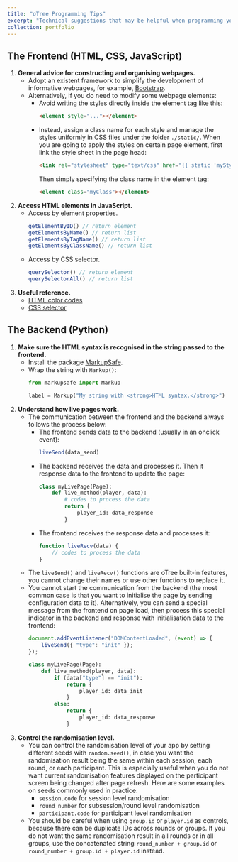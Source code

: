 ```yaml
---
title: "oTree Programming Tips"
excerpt: "Technical suggestions that may be helpful when programming your oTree experiment."
collection: portfolio
---
```


## The Frontend (HTML, CSS, JavaScript)

1. __General advice for constructing and organising webpages.__
    - Adopt an existent framework to simplify the development of informative webpages, for example, [Bootstrap](https://getbootstrap.com/).
    - Alternatively, if you do need to modify some webpage elements: 
        - Avoid writing the styles directly inside the element tag like this:
            ```html
            <element style="..."></element>
            ```
        - Instead, assign a class name for each style and manage the styles uniformly in CSS files under the folder `./static/`. When you are going to apply the styles on certain page element, first link the style sheet in the page head:
            ```html
            <link rel="stylesheet" type="text/css" href="{{ static 'myStyle.css' }}" />
            ```
            Then simply specifying the class name in the element tag:
            ```html
            <element class="myClass"></element>
            ```
1. __Access HTML elements in JavaScript.__
    - Access by element properties.
        ```js
        getElementByID() // return element
        getElementsByName() // return list
        getElementsByTagName() // return list
        getElementsByClassName() // return list
        ```
    - Access by CSS selector.
        ```js
        querySelector() // return element
        querySelectorAll() // return list
        ```
1. __Useful reference.__
    - [HTML color codes](https://htmlcolorcodes.com/)
    - [CSS selector](https://www.w3schools.com/cssref/css_selectors.php)

## The Backend (Python)

1. __Make sure the HTML syntax is recognised in the string passed to the frontend.__ 
    - Install the package [MarkupSafe](https://pypi.org/project/MarkupSafe/).
    - Wrap the string with `Markup()`:
        ```python
        from markupsafe import Markup

        label = Markup("My string with <strong>HTML syntax.</strong>")
        ```
1. __Understand how live pages work.__
    - The communication between the frontend and the backend always follows the process below:
        - The frontend sends data to the backend (usually in an onclick event):
            ```js
            liveSend(data_send)
            ```
        - The backend receives the data and processes it. Then it response data to the frontend to update the page:
            ```python
            class myLivePage(Page):
                def live_method(player, data):
                    # codes to process the data
                    return {
                        player_id: data_response
                    }
            ```
        - The frontend receives the response data and processes it:
            ```js
            function liveRecv(data) {
                // codes to process the data
            }
            ```
    - The `liveSend()` and `liveRecv()` functions are oTree built-in features, you cannot change their names or use other functions to replace it.
    - You cannot start the communication from the backend (the most common case is that you want to initialise the page by sending configuration data to it). Alternatively, you can send a special message from the frontend on page load, then process this special indicator in the backend and response with initialisation data to the frontend:
        ```js
        document.addEventListener("DOMContentLoaded", (event) => {
            liveSend({ "type": "init" });
        });
        ```
        ```python
        class myLivePage(Page):
            def live_method(player, data):
                if (data["type"] == "init"):
                    return {
                        player_id: data_init
                    }
                else:
                    return {
                        player_id: data_response
                    }
        ```
1. __Control the randomisation level.__
    - You can control the randomisation level of your app by setting different seeds with `random.seed()`, in case you want the randomisation result being the same within each session, each round, or each participant. This is especially useful when you do not want current randomisation features displayed on the participant screen being changed after page refresh. Here are some examples on seeds commonly used in practice:
        - `session.code` for session level randomisation 
        - `round_number` for subsession/round level randomisation
        - `participant.code` for participant level randomisation
    - You should be careful when using `group.id` or `player.id` as controls, because there can be duplicate IDs across rounds or groups. If you do not want the same randomisation result in all rounds or in all groups, use the concatenated string `round_number + group.id` or `round_number + group.id + player.id` instead.